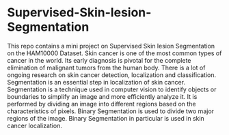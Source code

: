 # Supervised-Skin-lesion-Segmentation
This repo contains a mini project on Supervised Skin lesion Segmentation on the HAM10000 Dataset.
Skin cancer is one of the most common types of cancer in the world. Its early diagnosis is pivotal for the complete elimination of malignant tumors from the human body. There is a lot of ongoing research on skin cancer detection, localization and classification. Segmentation is an essential step in localization of skin cancer. Segmentation is a technique used in computer vision to identify objects or boundaries to simplify an image and more efficiently analyze it. It is performed by dividing an image into different regions based on the characteristics of pixels. Binary Segmentation is used to divide two major regions of the image. Binary Segmentation in particular is used in skin cancer localization.
